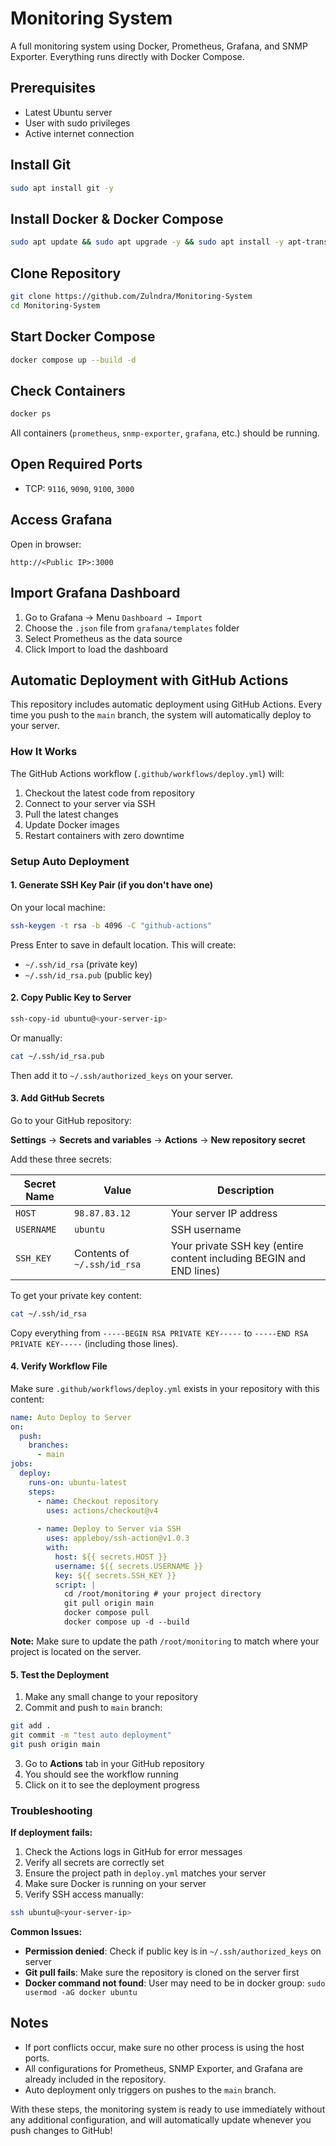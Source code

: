 # Monitoring System

A full monitoring system using Docker, Prometheus, Grafana, and SNMP Exporter. Everything runs directly with Docker Compose.

## Prerequisites

* Latest Ubuntu server
* User with sudo privileges
* Active internet connection

## Install Git

```bash
sudo apt install git -y
```

## Install Docker & Docker Compose

```bash
sudo apt update && sudo apt upgrade -y && sudo apt install -y apt-transport-https ca-certificates curl software-properties-common lsb-release gnupg && curl -fsSL https://download.docker.com/linux/ubuntu/gpg | sudo gpg --dearmor -o /usr/share/keyrings/docker-archive-keyring.gpg && echo "deb [arch=$(dpkg --print-architecture) signed-by=/usr/share/keyrings/docker-archive-keyring.gpg] https://download.docker.com/linux/ubuntu $(lsb_release -cs) stable" | sudo tee /etc/apt/sources.list.d/docker.list > /dev/null && sudo apt update && sudo apt install -y docker-ce docker-ce-cli containerd.io && sudo usermod -aG docker $USER && newgrp docker && sudo curl -L "https://github.com/docker/compose/releases/download/v2.23.1/docker-compose-$(uname -s)-$(uname -m)" -o /usr/local/bin/docker-compose && sudo chmod +x /usr/local/bin/docker-compose && docker --version && docker compose version && docker run hello-world
```

## Clone Repository

```bash
git clone https://github.com/Zulndra/Monitoring-System
cd Monitoring-System
```

## Start Docker Compose

```bash
docker compose up --build -d
```

## Check Containers

```bash
docker ps
```

All containers (`prometheus`, `snmp-exporter`, `grafana`, etc.) should be running.

## Open Required Ports

* TCP: `9116`, `9090`, `9100`, `3000`

## Access Grafana

Open in browser:

```
http://<Public IP>:3000
```

## Import Grafana Dashboard

1. Go to Grafana → Menu `Dashboard → Import`
2. Choose the `.json` file from `grafana/templates` folder
3. Select Prometheus as the data source
4. Click Import to load the dashboard

## Automatic Deployment with GitHub Actions

This repository includes automatic deployment using GitHub Actions. Every time you push to the `main` branch, the system will automatically deploy to your server.

### How It Works

The GitHub Actions workflow (`.github/workflows/deploy.yml`) will:
1. Checkout the latest code from repository
2. Connect to your server via SSH
3. Pull the latest changes
4. Update Docker images
5. Restart containers with zero downtime

### Setup Auto Deployment

#### 1. Generate SSH Key Pair (if you don't have one)

On your local machine:

```bash
ssh-keygen -t rsa -b 4096 -C "github-actions"
```

Press Enter to save in default location. This will create:
- `~/.ssh/id_rsa` (private key)
- `~/.ssh/id_rsa.pub` (public key)

#### 2. Copy Public Key to Server

```bash
ssh-copy-id ubuntu@<your-server-ip>
```

Or manually:

```bash
cat ~/.ssh/id_rsa.pub
```

Then add it to `~/.ssh/authorized_keys` on your server.

#### 3. Add GitHub Secrets

Go to your GitHub repository:

**Settings** → **Secrets and variables** → **Actions** → **New repository secret**

Add these three secrets:

| Secret Name | Value | Description |
|------------|-------|-------------|
| `HOST` | `98.87.83.12` | Your server IP address |
| `USERNAME` | `ubuntu` | SSH username |
| `SSH_KEY` | Contents of `~/.ssh/id_rsa` | Your private SSH key (entire content including BEGIN and END lines) |

To get your private key content:

```bash
cat ~/.ssh/id_rsa
```

Copy everything from `-----BEGIN RSA PRIVATE KEY-----` to `-----END RSA PRIVATE KEY-----` (including those lines).

#### 4. Verify Workflow File

Make sure `.github/workflows/deploy.yml` exists in your repository with this content:

```yaml
name: Auto Deploy to Server
on:
  push:
    branches:
      - main
jobs:
  deploy:
    runs-on: ubuntu-latest
    steps:
      - name: Checkout repository
        uses: actions/checkout@v4
      
      - name: Deploy to Server via SSH
        uses: appleboy/ssh-action@v1.0.3
        with:
          host: ${{ secrets.HOST }}
          username: ${{ secrets.USERNAME }}
          key: ${{ secrets.SSH_KEY }}
          script: |
            cd /root/monitoring # your project directory
            git pull origin main
            docker compose pull
            docker compose up -d --build
```

**Note:** Make sure to update the path `/root/monitoring` to match where your project is located on the server.

#### 5. Test the Deployment

1. Make any small change to your repository
2. Commit and push to `main` branch:

```bash
git add .
git commit -m "test auto deployment"
git push origin main
```

3. Go to **Actions** tab in your GitHub repository
4. You should see the workflow running
5. Click on it to see the deployment progress

### Troubleshooting

**If deployment fails:**

1. Check the Actions logs in GitHub for error messages
2. Verify all secrets are correctly set
3. Ensure the project path in `deploy.yml` matches your server
4. Make sure Docker is running on your server
5. Verify SSH access manually:

```bash
ssh ubuntu@<your-server-ip>
```

**Common Issues:**

- **Permission denied**: Check if public key is in `~/.ssh/authorized_keys` on server
- **Git pull fails**: Make sure the repository is cloned on the server first
- **Docker command not found**: User may need to be in docker group: `sudo usermod -aG docker ubuntu`

## Notes

* If port conflicts occur, make sure no other process is using the host ports.
* All configurations for Prometheus, SNMP Exporter, and Grafana are already included in the repository.
* Auto deployment only triggers on pushes to the `main` branch.

With these steps, the monitoring system is ready to use immediately without any additional configuration, and will automatically update whenever you push changes to GitHub!
